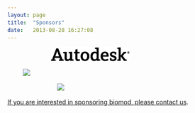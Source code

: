 ```yaml
---
layout: page
title:  "Sponsors"
date:   2013-08-28 16:27:08
---
```





<a target="_new" href="http://students.autodesk.com/"><img style="padding-left:7em;" src="/assets/images/autodesk.png"></a><br>


<a target="_new" href="http://www.isnsce.org/"><img style="padding-left:2.5em;" src="http://www.isnsce.org/templates/whitenano/images/layout_03.jpg"><br>


</a><a target="_new" href="http://www.rsc.org/nanoscale"><img style="padding-left:8em;" src="https://dl.dropboxusercontent.com/s/3znik6csz7b95nu/nanoscale.gif?token_hash=AAEbmiAIBHKSVo2wTVMJtgqMWwjg3B5tkLF_Vs0_tEO_Ow&amp;dl=1, https://www.dropbox.com/s/3znik6csz7b95nu/nanoscale.gif"><br>




<p>If you are interested in sponsoring biomod, please <a href="/contact">contact us</a>.</p>

